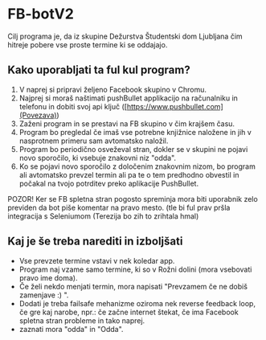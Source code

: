 # FB-botV2
Cilj programa je, da iz skupine Dežurstva Študentski dom Ljubljana čim hitreje pobere vse proste termine ki se oddajajo.


## Kako uporabljati ta ful kul program?

1. V naprej si pripravi željeno Facebook skupino v Chromu.
2. Najprej si moraš naštimati pushBullet applikacijo na računalniku in telefonu in dobiti svoj api ključ ([https://www.pushbullet.com](Povezava))
3. Zaženi program in se prestavi na FB skupino v čim krajšem času.
4. Program bo pregledal če imaš vse potrebne knjižnice naložene in jih v nasprotnem primeru sam avtomatsko naložil.
5. Program bo periodično osveževal stran, dokler se v skupini ne pojavi novo sporočilo, ki vsebuje znakovni niz "odda".
6. Ko se pojavi novo sporočilo z določenim znakovnim nizom, bo program ali avtomatsko prevzel termin ali pa te o tem predhodno obvestil in počakal na tvojo potrditev preko aplikacije PushBullet.

POZOR! Ker se FB spletna stran pogosto spreminja mora biti uporabnik zelo previden da bot piše komentar na pravo mesto. (tle bi ful prav pršla integracija s Seleniumom (Terezija bo zih to zrihtala hmal)

## Kaj je še treba narediti in izboljšati

- Vse prevzete termine vstavi v nek koledar app.
- Program naj vzame samo termine, ki so v Rožni dolini (mora vsebovati pravo ime doma).
- Če želi nekdo menjati termin, mora napisati "Prevzamem če ne dobiš zamenjave :) ".
- Dodati je treba failsafe mehanizme oziroma nek reverse feedback loop, če gre kaj narobe, npr.: če začne internet štekat, če ima Facebook spletna stran probleme in tako naprej.
- zaznati mora "odda" in "Odda".


